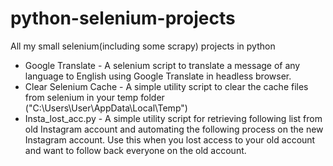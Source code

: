 # python-selenium-projects
All my small selenium(including some scrapy) projects in python
 - Google Translate - A selenium script to translate a message of any language to English using Google Translate in headless browser.
 - Clear Selenium Cache - A simple utility script to clear the cache files from selenium in your temp folder ("C:\Users\User\AppData\Local\Temp")
 - Insta_lost_acc.py - A simple utility script for retrieving following list from old Instagram account and automating the following process on the new Instagram account. Use this when you lost access to your old account and want to follow back everyone on the old account.
